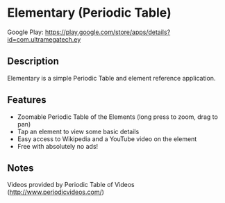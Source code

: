 # Elementary (Periodic Table)

Google Play: https://play.google.com/store/apps/details?id=com.ultramegatech.ey

## Description

Elementary is a simple Periodic Table and element reference application.

## Features

- Zoomable Periodic Table of the Elements (long press to zoom, drag to pan)
- Tap an element to view some basic details
- Easy access to Wikipedia and a YouTube video on the element
- Free with absolutely no ads!

## Notes

Videos provided by Periodic Table of Videos (http://www.periodicvideos.com/)

